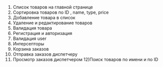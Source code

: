 1) Список товаров на главной странице
2) Сортировка товаров по ID , name, type, price
3) Добавление товара в список
4) Удаление и редактирование товаров
5) Валидация товара
6) Регистрация и авторизация
7) Валидация user
8) Интерсепторы
9) Корзина заказов
10) Отправка заказов диспетчеру
11) Просмотр заказов диспетчером
12)Поиск товаров по имени и по ID
